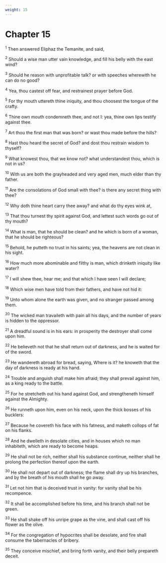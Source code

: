 ```yaml
---
weight: 15
---
```


# Chapter 15

<sup>1</sup> Then answered Eliphaz the Temanite, and said, 

<sup>2</sup> Should a wise man utter vain knowledge, and fill his belly with the east wind? 

<sup>3</sup> Should he reason with unprofitable talk? or with speeches wherewith he can do no good? 

<sup>4</sup> Yea, thou castest off fear, and restrainest prayer before God. 

<sup>5</sup> For thy mouth uttereth thine iniquity, and thou choosest the tongue of the crafty. 

<sup>6</sup> Thine own mouth condemneth thee, and not I: yea, thine own lips testify against thee. 

<sup>7</sup> Art thou the first man that was born? or wast thou made before the hills? 

<sup>8</sup> Hast thou heard the secret of God? and dost thou restrain wisdom to thyself? 

<sup>9</sup> What knowest thou, that we know not? what understandest thou, which is not in us? 

<sup>10</sup> With us are both the grayheaded and very aged men, much elder than thy father. 

<sup>11</sup> Are the consolations of God small with thee? is there any secret thing with thee? 

<sup>12</sup> Why doth thine heart carry thee away? and what do thy eyes wink at, 

<sup>13</sup> That thou turnest thy spirit against God, and lettest such words go out of thy mouth? 

<sup>14</sup> What is man, that he should be clean? and he which is born of a woman, that he should be righteous? 

<sup>15</sup> Behold, he putteth no trust in his saints; yea, the heavens are not clean in his sight. 

<sup>16</sup> How much more abominable and filthy is man, which drinketh iniquity like water? 

<sup>17</sup> I will shew thee, hear me; and that which I have seen I will declare; 

<sup>18</sup> Which wise men have told from their fathers, and have not hid it: 

<sup>19</sup> Unto whom alone the earth was given, and no stranger passed among them. 

<sup>20</sup> The wicked man travaileth with pain all his days, and the number of years is hidden to the oppressor. 

<sup>21</sup> A dreadful sound is in his ears: in prosperity the destroyer shall come upon him. 

<sup>22</sup> He believeth not that he shall return out of darkness, and he is waited for of the sword. 

<sup>23</sup> He wandereth abroad for bread, saying, Where is it? he knoweth that the day of darkness is ready at his hand. 

<sup>24</sup> Trouble and anguish shall make him afraid; they shall prevail against him, as a king ready to the battle. 

<sup>25</sup> For he stretcheth out his hand against God, and strengtheneth himself against the Almighty. 

<sup>26</sup> He runneth upon him, even on his neck, upon the thick bosses of his bucklers: 

<sup>27</sup> Because he covereth his face with his fatness, and maketh collops of fat on his flanks. 

<sup>28</sup> And he dwelleth in desolate cities, and in houses which no man inhabiteth, which are ready to become heaps. 

<sup>29</sup> He shall not be rich, neither shall his substance continue, neither shall he prolong the perfection thereof upon the earth. 

<sup>30</sup> He shall not depart out of darkness; the flame shall dry up his branches, and by the breath of his mouth shall he go away. 

<sup>31</sup> Let not him that is deceived trust in vanity: for vanity shall be his recompence. 

<sup>32</sup> It shall be accomplished before his time, and his branch shall not be green. 

<sup>33</sup> He shall shake off his unripe grape as the vine, and shall cast off his flower as the olive. 

<sup>34</sup> For the congregation of hypocrites shall be desolate, and fire shall consume the tabernacles of bribery. 

<sup>35</sup> They conceive mischief, and bring forth vanity, and their belly prepareth deceit. 


